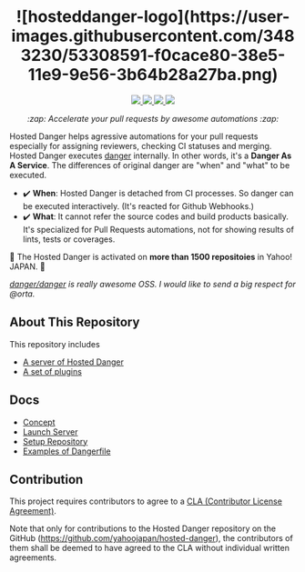 <h1 align="center">
  ![hosteddanger-logo](https://user-images.githubusercontent.com/3483230/53308591-f0cace80-38e5-11e9-9e56-3b64b28a27ba.png)
</h1>

<p align="center">
  <a href="https://circleci.com/gh/yahoojapan/hosted-danger">
    <img src="https://img.shields.io/circleci/project/github/yahoojapan/hosted-danger.svg?style=flat-square"/>
  </a>

  <a href="https://github.com/yahoojapan/hosted-danger/issues">
    <img src="https://img.shields.io/github/issues/yahoojapan/hosted-danger.svg?style=flat-square"/>
  </a>

  <a href="https://github.com/yahoojapan/hosted-danger/pulls">
    <img src="https://img.shields.io/github/issues-pr/yahoojapan/hosted-danger.svg?style=flat-square"/>
  </a>
  
  <a href="https://github.com/yahoojapan/hosted-danger/blob/master/LICENSE">
    <img src="https://img.shields.io/github/license/yahoojapan/hosted-danger.svg?style=flat-square"/>
  </a>
</p>

<p align="center">
  <i>:zap: Accelerate your pull requests by awesome automations :zap:</i>
</p>

Hosted Danger helps agressive automations for your pull requests especially for assigning reviewers, checking CI statuses and merging.
Hosted Danger executes [danger](https://github.com/danger/danger) internally. In other words, it's a **Danger As A Service**. The differences of original danger are "when" and "what" to be executed.

- :heavy_check_mark: **When**: Hosted Danger is detached from CI processes. So danger can be executed interactively. (It's reacted for Github Webhooks.)
- :heavy_check_mark: **What**: It cannot refer the source codes and build products basically. It's specialized for Pull Requests automations, not for showing results of lints, tests or coverages.

:rocket: The Hosted Danger is activated on **more than 1500 repositoies** in Yahoo! JAPAN. :rocket:

<i>[danger/danger](https://github.com/danger/danger) is really awesome OSS. I would like to send a big respect for @orta.</i>

## About This Repository
This repository includes
- [A server of Hosted Danger](/src)
- [A set of plugins](/plugins)

## Docs
- [Concept](/docs/concept.md)
- [Launch Server](/docs/launch_server.md)
- [Setup Repository](/docs/setup_repository.md)
- [Examples of Dangerfile](/docs/example_of_dangerfile.md)

## Contribution

This project requires contributors to agree to a [CLA (Contributor License Agreement)](https://gist.github.com/ydnjp/3095832f100d5c3d2592).

Note that only for contributions to the Hosted Danger repository on the GitHub (https://github.com/yahoojapan/hosted-danger), the contributors of them shall be deemed to have agreed to the CLA without individual written agreements.
